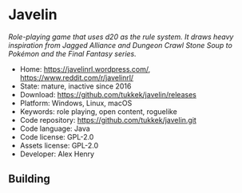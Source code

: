 # Javelin

_Role-playing game that uses d20 as the rule system. It draws heavy inspiration from Jagged Alliance and Dungeon Crawl Stone Soup to Pokémon and the Final Fantasy series._

- Home: https://javelinrl.wordpress.com/, https://www.reddit.com/r/javelinrl/
- State: mature, inactive since 2016
- Download: https://github.com/tukkek/javelin/releases
- Platform: Windows, Linux, macOS
- Keywords: role playing, open content, roguelike
- Code repository: https://github.com/tukkek/javelin.git
- Code language: Java
- Code license: GPL-2.0
- Assets license: GPL-2.0
- Developer: Alex Henry

## Building
